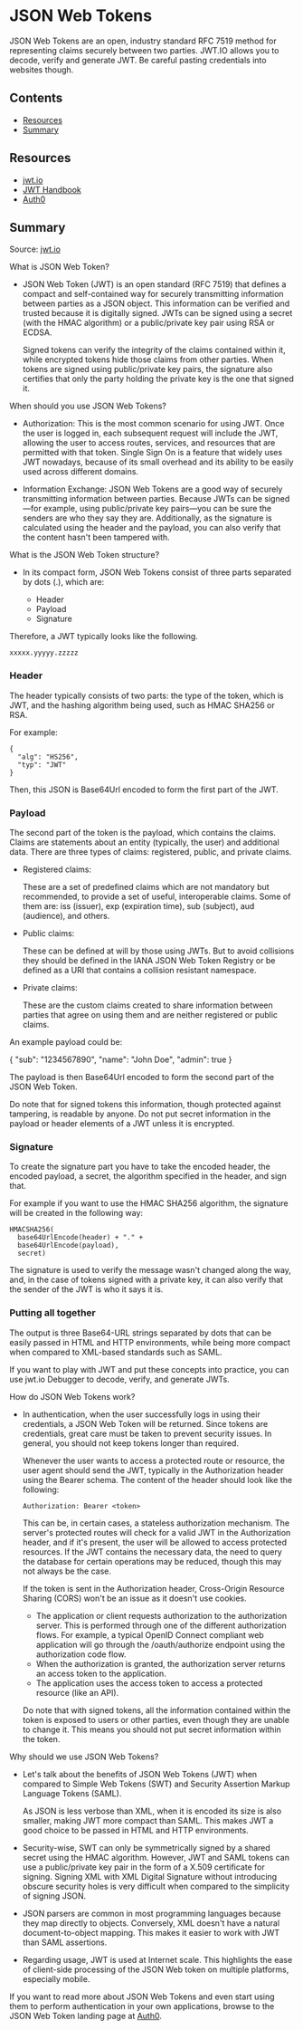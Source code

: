 # JSON Web Tokens

JSON Web Tokens are an open, industry standard RFC 7519 method for representing
claims securely between two parties. JWT.IO allows you to decode, verify and
generate JWT. Be careful pasting credentials into websites though.

## Contents

- [Resources](#Resources)
- [Summary](#Summary)

## Resources

- [jwt.io](https://jwt.io)
- [JWT Handbook](https://auth0.com/resources/ebooks/jwt-handbook)
- [Auth0](http://auth0.com/learn/json-web-tokens)

## Summary

Source: [jwt.io](https://jwt.io)

What is JSON Web Token?

- JSON Web Token (JWT) is an open standard (RFC 7519) that defines a compact and
  self-contained way for securely transmitting information between parties as a
  JSON object. This information can be verified and trusted because it is
  digitally signed. JWTs can be signed using a secret (with the HMAC algorithm)
  or a public/private key pair using RSA or ECDSA.

  Signed tokens can verify the integrity of the claims contained within it, while
  encrypted tokens hide those claims from other parties. When tokens are signed
  using public/private key pairs, the signature also certifies that only the
  party holding the private key is the one that signed it.

When should you use JSON Web Tokens?

- Authorization: This is the most common scenario for using JWT. Once the user
  is logged in, each subsequent request will include the JWT, allowing the user
  to access routes, services, and resources that are permitted with that token.
  Single Sign On is a feature that widely uses JWT nowadays, because of its
  small overhead and its ability to be easily used across different domains.

- Information Exchange: JSON Web Tokens are a good way of securely transmitting
  information between parties. Because JWTs can be signed—for example, using
  public/private key pairs—you can be sure the senders are who they say they
  are. Additionally, as the signature is calculated using the header and the
  payload, you can also verify that the content hasn't been tampered with.

What is the JSON Web Token structure?

- In its compact form, JSON Web Tokens consist of three parts separated by dots
  (.), which are:

  - Header
  - Payload
  - Signature

Therefore, a JWT typically looks like the following.

    xxxxx.yyyyy.zzzzz

### Header

The header typically consists of two parts: the type of the token, which is JWT,
and the hashing algorithm being used, such as HMAC SHA256 or RSA.

For example:

    {
      "alg": "HS256",
      "typ": "JWT"
    }

Then, this JSON is Base64Url encoded to form the first part of the JWT.

### Payload

The second part of the token is the payload, which contains the claims. Claims
are statements about an entity (typically, the user) and additional data. There
are three types of claims: registered, public, and private claims.

- Registered claims:

  These are a set of predefined claims which are not mandatory but recommended,
  to provide a set of useful, interoperable claims. Some of them are: iss
  (issuer), exp (expiration time), sub (subject), aud (audience), and others.

- Public claims:

  These can be defined at will by those using JWTs. But to avoid collisions they
  should be defined in the IANA JSON Web Token Registry or be defined as a URI
  that contains a collision resistant namespace.

- Private claims:

  These are the custom claims created to share information between parties that
  agree on using them and are neither registered or public claims.

An example payload could be:

  {
    "sub": "1234567890",
    "name": "John Doe",
    "admin": true
  }

The payload is then Base64Url encoded to form the second part of the JSON Web
Token.

Do note that for signed tokens this information, though protected against
tampering, is readable by anyone. Do not put secret information in the payload
or header elements of a JWT unless it is encrypted.

### Signature

To create the signature part you have to take the encoded header, the encoded
payload, a secret, the algorithm specified in the header, and sign that.

For example if you want to use the HMAC SHA256 algorithm, the signature will be
created in the following way:

    HMACSHA256(
      base64UrlEncode(header) + "." +
      base64UrlEncode(payload),
      secret)

The signature is used to verify the message wasn't changed along the way, and,
in the case of tokens signed with a private key, it can also verify that the
sender of the JWT is who it says it is.

### Putting all together

The output is three Base64-URL strings separated by dots that can be easily
passed in HTML and HTTP environments, while being more compact when compared to
XML-based standards such as SAML.

If you want to play with JWT and put these concepts into practice, you can use
jwt.io Debugger to decode, verify, and generate JWTs.

How do JSON Web Tokens work?

- In authentication, when the user successfully logs in using their credentials,
  a JSON Web Token will be returned. Since tokens are credentials, great care
  must be taken to prevent security issues. In general, you should not keep
  tokens longer than required.

  Whenever the user wants to access a protected route or resource, the user
  agent should send the JWT, typically in the Authorization header using the
  Bearer schema. The content of the header should look like the following:

      Authorization: Bearer <token>

  This can be, in certain cases, a stateless authorization mechanism. The
  server's protected routes will check for a valid JWT in the Authorization
  header, and if it's present, the user will be allowed to access protected
  resources. If the JWT contains the necessary data, the need to query the
  database for certain operations may be reduced, though this may not always be
  the case.

  If the token is sent in the Authorization header, Cross-Origin Resource
  Sharing (CORS) won't be an issue as it doesn't use cookies.

  - The application or client requests authorization to the authorization
  server. This is performed through one of the different authorization flows.
  For example, a typical OpenID Connect compliant web application will go
  through the /oauth/authorize endpoint using the authorization code flow.
  - When the authorization is granted, the authorization server returns an
  access token to the application.
  - The application uses the access token to access a protected resource (like
  an API).

  Do note that with signed tokens, all the information contained within the
  token is exposed to users or other parties, even though they are unable to
  change it. This means you should not put secret information within the token.

Why should we use JSON Web Tokens?

- Let's talk about the benefits of JSON Web Tokens (JWT) when compared to Simple
  Web Tokens (SWT) and Security Assertion Markup Language Tokens (SAML).

  As JSON is less verbose than XML, when it is encoded its size is also smaller,
  making JWT more compact than SAML. This makes JWT a good choice to be passed
  in HTML and HTTP environments.

- Security-wise, SWT can only be symmetrically signed by a shared secret using
  the HMAC algorithm. However, JWT and SAML tokens can use a public/private key
  pair in the form of a X.509 certificate for signing. Signing XML with XML
  Digital Signature without introducing obscure security holes is very difficult
  when compared to the simplicity of signing JSON.

- JSON parsers are common in most programming languages because they map
  directly to objects. Conversely, XML doesn't have a natural document-to-object
  mapping. This makes it easier to work with JWT than SAML assertions.

- Regarding usage, JWT is used at Internet scale. This highlights the ease of
  client-side processing of the JSON Web token on multiple platforms, especially
  mobile.

If you want to read more about JSON Web Tokens and even start using them to
perform authentication in your own applications, browse to the JSON Web Token
landing page at [Auth0](http://auth0.com/learn/json-web-tokens).
